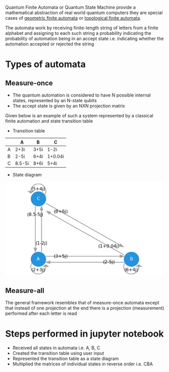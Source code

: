 Quantum Finite Automata or Quantum State Machine provide a mathematical abstraction of real world quantum computers they are special cases of [geometric finite automata](https://en.wikipedia.org/wiki/Quantum_finite_automaton#Geometric_generalizations) or [topological finite automata](https://link.springer.com/chapter/10.1007/978-3-540-31856-9_32).

The automata work by receiving finite-length string of letters from a finite alphabet and assigning to each such string a probability indicating the probability of automation being in an accept state i.e. indicating whether the automation accepted or rejected the string

# Types of automata

## Measure-once

* The quantum automation is considered to have N possible internal states, represented by an N-state qubits
* The accept state is given by an NXN projection matrix

Given below is an example of such a system represented by a classical finite automation and state transition table

* Transition table

| | A | B | C |
|-| -- | -- | -- |
|A|2+3i|3+5i|1-2i|
|B|2-5i|6+4i|1+0.04i|
|C|8.5-5i|8+6i|5+4i|

* State diagram

![](https://github.com/singhdivyank/Quantum/blob/main/Quantum%20Finite%20Automata/State%20diagram/state_diagram.png)

## Measure-all

The general framework resembles that of measure-once automata except that instead of one projection at the end there is a projection (measurement) performed after each letter is read

# Steps performed in jupyter notebook

* Received all states in automata i.e. A, B, C
* Created the transition table using user input
* Represented the transition table as a state diagram
* Multiplied the matrices of individual states in reverse order i.e. CBA

